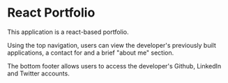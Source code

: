 # React Portfolio

This application is a react-based portfolio.

Using the top navigation, users can view the developer's previously built applications, a contact for and a brief "about me" section.

The bottom footer allows users to access the developer's Github, LinkedIn and Twitter accounts.